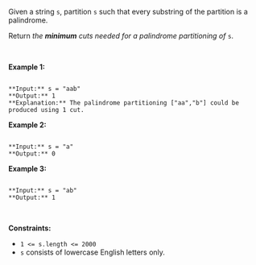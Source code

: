 Given a string `s`, partition `s` such that every substring of the partition is a palindrome.


Return *the **minimum** cuts needed for a palindrome partitioning of* `s`.


 


**Example 1:**



```

**Input:** s = "aab"
**Output:** 1
**Explanation:** The palindrome partitioning ["aa","b"] could be produced using 1 cut.

```

**Example 2:**



```

**Input:** s = "a"
**Output:** 0

```

**Example 3:**



```

**Input:** s = "ab"
**Output:** 1

```

 


**Constraints:**


* `1 <= s.length <= 2000`
* `s` consists of lowercase English letters only.


